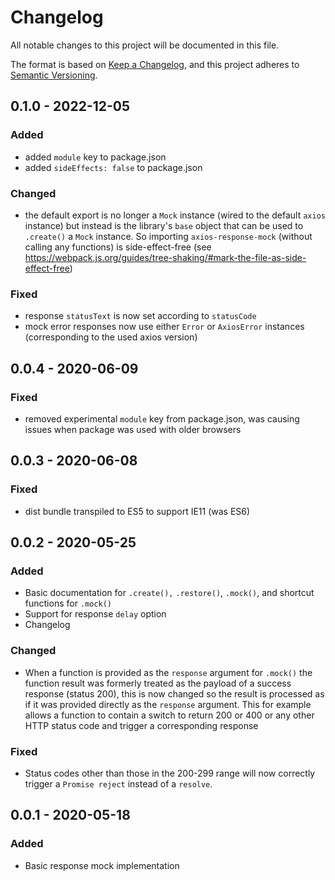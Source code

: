 # Changelog

All notable changes to this project will be documented in this file.

The format is based on [Keep a Changelog](https://keepachangelog.com/en/1.0.0/),
and this project adheres to [Semantic Versioning](https://semver.org/spec/v2.0.0.html).

## 0.1.0 - 2022-12-05

### Added

- added `module` key to package.json
- added `sideEffects: false` to package.json

### Changed

- the default export is no longer a `Mock` instance (wired to the default `axios` instance) but instead is the library's `base` object that can be used to `.create()` a `Mock` instance. So importing `axios-response-mock` (without calling any functions) is side-effect-free (see https://webpack.js.org/guides/tree-shaking/#mark-the-file-as-side-effect-free)

### Fixed

- response `statusText` is now set according to `statusCode`
- mock error responses now use either `Error` or `AxiosError` instances (corresponding to the used axios version)

## 0.0.4 - 2020-06-09

### Fixed

- removed experimental `module` key from package.json, was causing issues when package was used with older browsers

## 0.0.3 - 2020-06-08

### Fixed

- dist bundle transpiled to ES5 to support IE11 (was ES6)

## 0.0.2 - 2020-05-25

### Added

- Basic documentation for `.create(),` `.restore()`, `.mock()`, and shortcut functions for `.mock()`
- Support for response `delay` option
- Changelog

### Changed

- When a function is provided as the `response` argument for `.mock()` the function result was formerly treated as the payload of a success response (status 200), this is now changed so the result is processed as if it was provided directly as the `response` argument. This for example allows a function to contain a switch to return 200 or 400 or any other HTTP status code and trigger a corresponding response

### Fixed

- Status codes other than those in the 200-299 range will now correctly trigger a `Promise reject` instead of a `resolve`.

## 0.0.1 - 2020-05-18

### Added

- Basic response mock implementation
